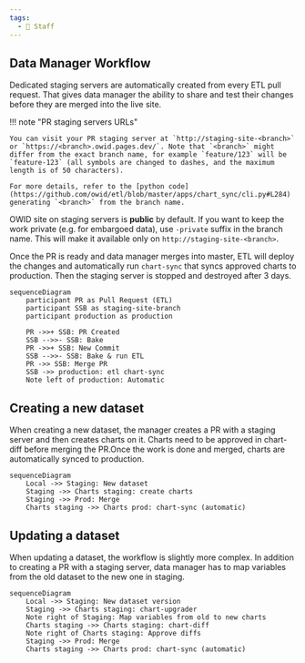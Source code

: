 ```yaml
---
tags:
  - 👷 Staff
---
```


## Data Manager Workflow

Dedicated staging servers are automatically created from every ETL pull request. That gives data manager the ability to share and test their changes before they are merged into the live site.

!!! note "PR staging servers URLs"

    You can visit your PR staging server at `http://staging-site-<branch>` or `https://<branch>.owid.pages.dev/`. Note that `<branch>` might differ from the exact branch name, for example `feature/123` will be `feature-123` (all symbols are changed to dashes, and the maximum length is of 50 characters).

    For more details, refer to the [python code](https://github.com/owid/etl/blob/master/apps/chart_sync/cli.py#L284) generating `<branch>` from the branch name.

OWID site on staging servers is **public** by default. If you want to keep the work private (e.g. for embargoed data), use `-private` suffix in the branch name. This will make it available only on `http://staging-site-<branch>`.

Once the PR is ready and data manager merges into master, ETL will deploy the changes and automatically run `chart-sync` that syncs approved charts to production. Then the staging server is stopped and destroyed after 3 days.


```mermaid
sequenceDiagram
    participant PR as Pull Request (ETL)
    participant SSB as staging-site-branch
    participant production as production

    PR ->>+ SSB: PR Created
    SSB -->>- SSB: Bake
    PR ->>+ SSB: New Commit
    SSB -->>- SSB: Bake & run ETL
    PR ->> SSB: Merge PR
    SSB ->> production: etl chart-sync
    Note left of production: Automatic
```

## Creating a new dataset

When creating a new dataset, the manager creates a PR with a staging server and then creates charts on it. Charts need to be approved in chart-diff before merging the PR.Once the work is done and merged, charts are automatically synced to production.


```mermaid
sequenceDiagram
    Local ->> Staging: New dataset
    Staging ->> Charts staging: create charts
    Staging ->> Prod: Merge
    Charts staging ->> Charts prod: chart-sync (automatic)
```


## Updating a dataset

When updating a dataset, the workflow is slightly more complex. In addition to creating a PR with a staging server, data manager has to map variables from the old dataset to the new one in staging.

```mermaid
sequenceDiagram
    Local ->> Staging: New dataset version
    Staging ->> Charts staging: chart-upgrader
    Note right of Staging: Map variables from old to new charts
    Charts staging ->> Charts staging: chart-diff
    Note right of Charts staging: Approve diffs
    Staging ->> Prod: Merge
    Charts staging ->> Charts prod: chart-sync (automatic)
```
